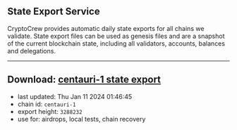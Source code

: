 ## State Export Service
CryptoCrew provides automatic daily state exports for all chains we validate. State export files can be used as genesis files and are a snapshot of the current blockchain state, including all validators, accounts, balances and delegations.

---
**Download: [centauri-1 state export](https://dl.ccvalidators.com/SERVICE/composable/centauri-1_export_3288232.json)**
---

- last updated: Thu Jan 11 2024 01:46:45
- chain id: `centauri-1`
- export height: `3288232`
- use for: airdrops, local tests, chain recovery
